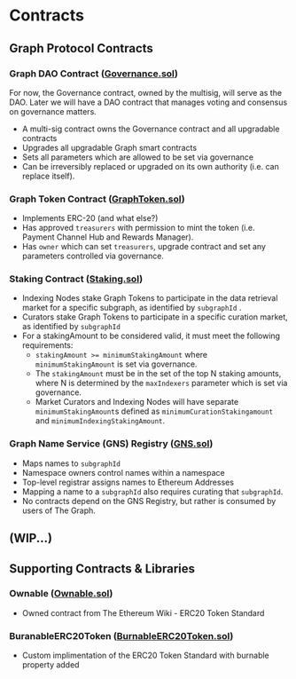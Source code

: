 # Contracts

## Graph Protocol Contracts
### Graph DAO Contract ([Governance.sol](./Governance.sol))
For now, the Governance contract, owned by the multisig, will serve as the DAO. Later we will have a DAO contract that manages voting and consensus on governance matters.
- A multi-sig contract owns the Governance contract and all upgradable contracts
- Upgrades all upgradable Graph smart contracts
- Sets all parameters which are allowed to be set via governance
- Can be irreversibly replaced or upgraded on its own authority (i.e. can replace itself).

### Graph Token Contract ([GraphToken.sol](./GraphToken.sol))
- Implements ERC-20 (and what else?)
- Has approved `treasurers` with permission to mint the token (i.e. Payment Channel Hub and Rewards Manager).
- Has `owner` which can set `treasurers`, upgrade contract and set any parameters controlled via governance.

### Staking Contract ([Staking.sol](./Staking.sol))
- Indexing Nodes stake Graph Tokens to participate in the data retrieval market for a specific subgraph, as identified by `subgraphId` .
- Curators stake Graph Tokens to participate in a specific curation market, as identified by `subgraphId`
- For a stakingAmount to be considered valid, it must meet the following requirements:
    - `stakingAmount >= minimumStakingAmount` where `minimumStakingAmount` is set via governance.
    - The `stakingAmount` must be in the set of the top N staking amounts, where N is determined by the `maxIndexers` parameter which is set via governance.
    - Market Curators and Indexing Nodes will have separate `minimumStakingAmount`s defined as `minimumCurationStakingamount` and `minimumIndexingStakingAmount`.

### Graph Name Service (GNS) Registry ([GNS.sol](./GNS.sol))
- Maps names to `subgraphId`
- Namespace owners control names within a namespace
- Top-level registrar assigns names to Ethereum Addresses
- Mapping a name to a `subgraphId` also requires curating that `subgraphId`.
- No contracts depend on the GNS Registry, but rather is consumed by users of The Graph.

## (WIP...)

## Supporting Contracts &amp; Libraries
### Ownable ([Ownable.sol](./Ownable.sol))
- Owned contract from The Ethereum Wiki - ERC20 Token Standard

### BuranableERC20Token ([BurnableERC20Token.sol](./BurnableERC20Token.sol))
- Custom implimentation of the ERC20 Token Standard with burnable property added